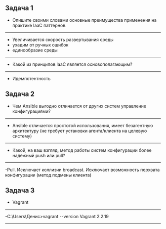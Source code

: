 ## Задача 1

- Опишите своими словами основные преимущества применения на практике IaaC паттернов.
---
- Увеличивается скорость развертывания среды
- ухадим от ручных ошибок
- единообразие среды
- --

- Какой из принципов IaaC является основополагающим?
---
- Идемпотентность
## Задача 2

- Чем Ansible выгодно отличается от других систем управление конфигурациями?
---
- Ansible отличается простотой использования, имеет безагентную архитектуру (не требует установки агента/клиента на целевую систему)
- --
- Какой, на ваш взгляд, метод работы систем конфигурации более надёжный push или pull?
---
-Pull. Исключает коллизии broadcast. Исключает возможность перхвата конфигурации (метод подмены клиента)

## Задача 3

- Vagrant
---
-C:\Users\Денис>vagrant --version
Vagrant 2.2.19
- --
